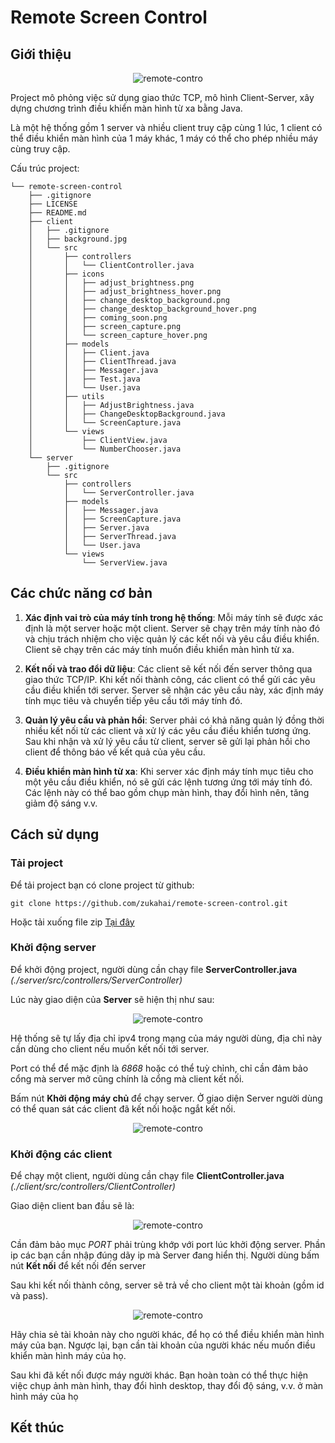 # Remote Screen Control

## Giới thiệu

<p align="center"> <img src="./server/images/remote-control-1.png" alt="remote-contro" /> </p>

Project mô phỏng việc sử dụng giao thức TCP, mô hình Client-Server, xây dựng chương trình điều khiển màn hình từ xa bằng Java.

Là một hệ thống gồm 1 server và nhiều client truy cập cùng 1 lúc, 1 client có thể điều khiển màn hình của 1 máy khác, 1 máy có thể cho phép nhiều máy cùng truy cập.

Cấu trúc project:

```text
└── remote-screen-control
    ├── .gitignore
    ├── LICENSE
    ├── README.md
    ├── client
    │   ├── .gitignore
    │   ├── background.jpg
    │   └── src
    │       ├── controllers
    │       │   └── ClientController.java
    │       ├── icons
    │       │   ├── adjust_brightness.png
    │       │   ├── adjust_brightness_hover.png
    │       │   ├── change_desktop_background.png
    │       │   ├── change_desktop_background_hover.png
    │       │   ├── coming_soon.png
    │       │   ├── screen_capture.png
    │       │   └── screen_capture_hover.png
    │       ├── models
    │       │   ├── Client.java
    │       │   ├── ClientThread.java
    │       │   ├── Messager.java
    │       │   ├── Test.java
    │       │   └── User.java
    │       ├── utils
    │       │   ├── AdjustBrightness.java
    │       │   ├── ChangeDesktopBackground.java
    │       │   └── ScreenCapture.java
    │       └── views
    │           ├── ClientView.java
    │           └── NumberChooser.java
    └── server
        ├── .gitignore
        └── src
            ├── controllers
            │   └── ServerController.java
            ├── models
            │   ├── Messager.java
            │   ├── ScreenCapture.java
            │   ├── Server.java
            │   ├── ServerThread.java
            │   └── User.java
            └── views
                └── ServerView.java

```

## Các chức năng cơ bản

1. **Xác định vai trò của máy tính trong hệ thống**: Mỗi máy tính sẽ được xác định là một server hoặc một client. Server sẽ chạy trên máy tính nào đó và chịu trách nhiệm cho việc quản lý các kết nối và yêu cầu điều khiển. Client sẽ chạy trên các máy tính muốn điều khiển màn hình từ xa.

2. **Kết nối và trao đổi dữ liệu**: Các client sẽ kết nối đến server thông qua giao thức TCP/IP. Khi kết nối thành công, các client có thể gửi các yêu cầu điều khiển tới server. Server sẽ nhận các yêu cầu này, xác định máy tính mục tiêu và chuyển tiếp yêu cầu tới máy tính đó.

3. **Quản lý yêu cầu và phản hồi**: Server phải có khả năng quản lý đồng thời nhiều kết nối từ các client và xử lý các yêu cầu điều khiển tương ứng. Sau khi nhận và xử lý yêu cầu từ client, server sẽ gửi lại phản hồi cho client để thông báo về kết quả của yêu cầu.

4. **Điều khiển màn hình từ xa**: Khi server xác định máy tính mục tiêu cho một yêu cầu điều khiển, nó sẽ gửi các lệnh tương ứng tới máy tính đó. Các lệnh này có thể bao gồm chụp màn hình, thay đổi hình nên, tăng giảm độ sáng v.v.

## Cách sử dụng

### Tải project

Để tải project bạn có clone project từ github:

```
git clone https://github.com/zukahai/remote-screen-control.git
```
Hoặc tải xuống file zip [Tại đây]()

### Khởi động server

Để khởi động project, người dùng cần chạy file **ServerController.java** *(./server/src/controllers/ServerController)*

Lúc này giao diện của **Server** sẽ hiện thị như sau:

<p align="center"> <img src="./server/images/remote-control-2.png" alt="remote-contro" /> </p>

Hệ thống sẽ tự lấy địa chỉ ipv4 trong mạng của máy người dùng, địa chỉ này cần dùng cho client nếu muốn kết nối tới server.

Port có thể để mặc định là *6868* hoặc có thể tuỳ chỉnh, chỉ cần đảm bảo cổng mà server mở cũng chính là cổng mà client kết nối.

Bấm nút **Khởi động máy chủ** để chạy server.
Ở giao diện Server người dùng có thể quan sát các client đã kết nối hoặc ngắt kết nối.

<p align="center"> <img src="./server/images/remote-control-2-2.png" alt="remote-contro" /> </p>

### Khởi động các client
Để chạy một client, người dùng cần chạy file **ClientController.java** *(./client/src/controllers/ClientController)*

Giao diện client ban đầu sẽ là:

<p align="center"> <img src="./server/images/remote-control-3.png" alt="remote-contro" /> </p>

Cần đảm bảo mục *PORT* phải trùng khớp với port lúc khởi động server. Phần ip các bạn cần nhập đúng dãy ip mà Server đang hiển thị. Người dùng bấm nút **Kết nối** để kết nối đến server

Sau khi kết nối thành công, server sẽ trả về cho client một tài khoản (gồm id và pass). 

<p align="center"> <img src="./server/images/remote-control-3-2.png" alt="remote-contro" /> </p>

Hãy chia sẻ tài khoản này cho người khác, để họ có thể điều khiển màn hình máy của bạn. Ngược lại, bạn cần tài khoản của người khác nếu muốn điều khiển màn hình máy của họ.

Sau khi đã kết nối được máy người khác. Bạn hoàn toàn có thể thực hiện việc chụp ảnh màn hình, thay đổi hình desktop, thay đổi độ sáng, v.v. ở màn hình máy của họ

## Kết thúc
